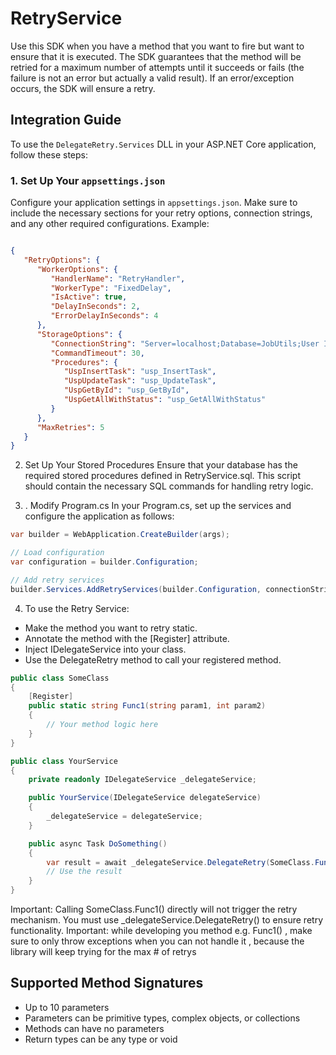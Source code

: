 # RetryService

Use this SDK when you have a method that you want to fire but want to ensure that it is executed. The SDK guarantees that
the method will be retried for a maximum number of attempts until it succeeds or fails (the failure is not an error but
actually a valid result). If an error/exception occurs, the SDK will ensure a retry.

## Integration Guide

To use the `DelegateRetry.Services` DLL in your ASP.NET Core application, follow these steps:

### 1. Set Up Your `appsettings.json`

Configure your application settings in `appsettings.json`. Make sure to include the necessary sections for your retry
options, connection strings, and any other required configurations. Example:

```json

{
   "RetryOptions": {
      "WorkerOptions": {
         "HandlerName": "RetryHandler",
         "WorkerType": "FixedDelay",
         "IsActive": true,
         "DelayInSeconds": 2,
         "ErrorDelayInSeconds": 4
      },
      "StorageOptions": {
         "ConnectionString": "Server=localhost;Database=JobUtils;User Id=SA;Password=YourStrongPassword123;trusted_connection=false;Persist Security Info=False;Encrypt=False",
         "CommandTimeout": 30,
         "Procedures": {
            "UspInsertTask": "usp_InsertTask",
            "UspUpdateTask": "usp_UpdateTask",
            "UspGetById": "usp_GetById",
            "UspGetAllWithStatus": "usp_GetAllWithStatus"
         }
      },
      "MaxRetries": 5
   }
}

```

2. Set Up Your Stored Procedures
   Ensure that your database has the required stored procedures defined in RetryService.sql. This script should contain
   the necessary SQL commands for handling retry logic.

3. . Modify Program.cs
   In your Program.cs, set up the services and configure the application as follows:

```csharp
var builder = WebApplication.CreateBuilder(args);

// Load configuration
var configuration = builder.Configuration;

// Add retry services
builder.Services.AddRetryServices(builder.Configuration, connectionString => new SqlConnection(connectionString));
```

4. To use the Retry Service:

- Make the method you want to retry static.
- Annotate the method with the [Register] attribute.
- Inject IDelegateService into your class.
- Use the DelegateRetry method to call your registered method.

```csharp
public class SomeClass
{
    [Register]
    public static string Func1(string param1, int param2)
    {
        // Your method logic here
    }
}

public class YourService
{
    private readonly IDelegateService _delegateService;

    public YourService(IDelegateService delegateService)
    {
        _delegateService = delegateService;
    }

    public async Task DoSomething()
    {
        var result = await _delegateService.DelegateRetry(SomeClass.Func1, "example", 42);
        // Use the result
    }
}
```
Important: Calling SomeClass.Func1() directly will not trigger the retry mechanism. You must use _delegateService.DelegateRetry() to ensure retry functionality.
Important: while developing you method e.g. Func1() , make sure to only throw exceptions when you can not handle it , because the library will keep trying for the max # of retrys 

## Supported Method Signatures
- Up to 10 parameters
- Parameters can be primitive types, complex objects, or collections
- Methods can have no parameters
- Return types can be any type or void
